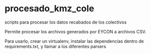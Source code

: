 procesado_kmz_cole
==================

scripts para procesar los datos recabados de los colectivos

Permite procesar los archivos generados por EYCON a archivos CSV.

Para usarlo, crear un virtualenv, instalar las dependencias dentro de requirements.txt, y llamar a los diferentes parsers

